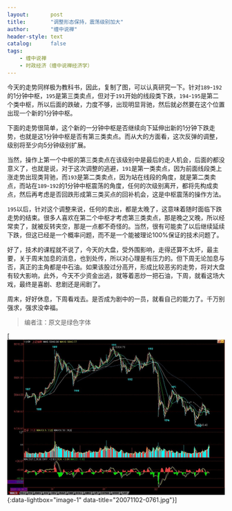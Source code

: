 ```yaml
---
layout:       post
title:        "调整形态保持，震荡级别加大"
author:       "缠中说禅"
header-style: text
catalog:      false
tags:
    - 缠中说禅
    - 时政经济（缠中说禅经济学）
---
```


今天的走势同样极为教科书，因此，复制了图，可以认真研究一下。针对`189`-`192`的1分钟中枢，`195`是第三类卖点，但对于`191`开始的线段类下跌，`194`-`195`是第二个类中枢，所以后面的跌破，力度不够，出现明显背驰，然后就必然要在这个位置出现一个新的1分钟中枢。



下面的走势很简单，这个新的一分钟中枢是否继续向下延伸出新的1分钟下跌走势，也就是这1分钟中枢是否有第三类卖点。而从大的方面看，这次反弹的调整，级别将至少向5分钟级别扩展。



当然，操作上第一个中枢的第三类卖点在该级别中是最后的走人机会，后面的都没意义了，也就是说，对于这次调整的逃避，`191`是第一类卖点，因为前面线段类上涨走势出现类背驰，而`193`是第二类卖点，因为站在线段的角度，就是第二类卖点，而站在`189`-`192`的1分钟中枢震荡的角度，任何的次级别离开，都将先构成卖点，然后再考虑是否回跌形成第三类买点的回补机会，这是中枢震荡的操作方法。



`195`以后，针对这个调整来说，任何的卖出，都是太晚了，这意味着随时面临下跌走势的结束。很多人喜欢在第二个中枢才考虑第三类卖点，那是晚之又晚，所以经常卖了，就被反转夹空，那是一点都不奇怪的。当然，很有可能卖了以后继续延续下跌，但这已经是一个概率问题，而不是一个能被理论100%保证的技术问题了。



好了，技术的课程就不说了，今天的大盘，受外围影响，走得还算不太坏，最主要，关于周末加息的消息，也到处传，所以对心理是有压力的。但下周无论加息与否，真正的主角都是中石油。如果该股过分高开，形成比较恶劣的走势，将对大盘有较大影响，此外，今天不少资金出逃，就等着恶炒一把石油，下周，就看这场大戏，最终是喜剧、悲剧还是闹剧了。



周末，好好休息，下周看戏去。是否成为剧中的一员，就看自己的能力了。千万别强求，强求没幸福。



> 编者注：原文是绿色字体



[![](/img/czsc/20071102-0761.jpg){:data-lightbox="image-1" data-title="20071102-0761.jpg"}]
